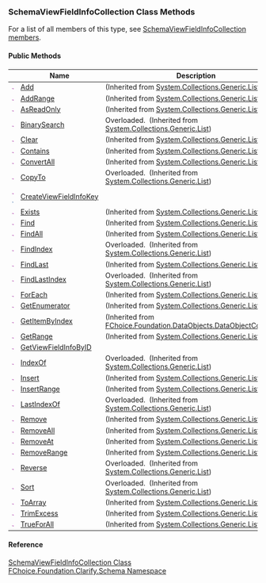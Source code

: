 ﻿### SchemaViewFieldInfoCollection Class Methods

For a list of all members of this type, see [SchemaViewFieldInfoCollection members](fcSDK~FChoice.Foundation.Clarify.Schema.SchemaViewFieldInfoCollection_members.md).

#### Public Methods

|   | Name | Description |
| --- | --- | --- |
| ![Public Method](dotnetimages/publicMethod.png) | [Add](#) | (Inherited from [System.Collections.Generic.List<SchemaViewFieldInfo>](#)) |
| ![Public Method](dotnetimages/publicMethod.png) | [AddRange](#) | (Inherited from [System.Collections.Generic.List<SchemaViewFieldInfo>](#)) |
| ![Public Method](dotnetimages/publicMethod.png) | [AsReadOnly](#) | (Inherited from [System.Collections.Generic.List<SchemaViewFieldInfo>](#)) |
| ![Public Method](dotnetimages/publicMethod.png) | [BinarySearch](#) | Overloaded.  (Inherited from [System.Collections.Generic.List<SchemaViewFieldInfo>](#)) |
| ![Public Method](dotnetimages/publicMethod.png) | [Clear](#) | (Inherited from [System.Collections.Generic.List<SchemaViewFieldInfo>](#)) |
| ![Public Method](dotnetimages/publicMethod.png) | [Contains](#) | (Inherited from [System.Collections.Generic.List<SchemaViewFieldInfo>](#)) |
| ![Public Method](dotnetimages/publicMethod.png) | [ConvertAll](#) | (Inherited from [System.Collections.Generic.List<SchemaViewFieldInfo>](#)) |
| ![Public Method](dotnetimages/publicMethod.png) | [CopyTo](#) | Overloaded.  (Inherited from [System.Collections.Generic.List<SchemaViewFieldInfo>](#)) |
| ![Public Method](dotnetimages/publicMethod.png)![static (Shared in Visual Basic)](dotnetimages/static.png) | [CreateViewFieldInfoKey](fcSDK~FChoice.Foundation.Clarify.Schema.SchemaViewFieldInfoCollection~CreateViewFieldInfoKey.md) |   |
| ![Public Method](dotnetimages/publicMethod.png) | [Exists](#) | (Inherited from [System.Collections.Generic.List<SchemaViewFieldInfo>](#)) |
| ![Public Method](dotnetimages/publicMethod.png) | [Find](#) | (Inherited from [System.Collections.Generic.List<SchemaViewFieldInfo>](#)) |
| ![Public Method](dotnetimages/publicMethod.png) | [FindAll](#) | (Inherited from [System.Collections.Generic.List<SchemaViewFieldInfo>](#)) |
| ![Public Method](dotnetimages/publicMethod.png) | [FindIndex](#) | Overloaded.  (Inherited from [System.Collections.Generic.List<SchemaViewFieldInfo>](#)) |
| ![Public Method](dotnetimages/publicMethod.png) | [FindLast](#) | (Inherited from [System.Collections.Generic.List<SchemaViewFieldInfo>](#)) |
| ![Public Method](dotnetimages/publicMethod.png) | [FindLastIndex](#) | Overloaded.  (Inherited from [System.Collections.Generic.List<SchemaViewFieldInfo>](#)) |
| ![Public Method](dotnetimages/publicMethod.png) | [ForEach](#) | (Inherited from [System.Collections.Generic.List<SchemaViewFieldInfo>](#)) |
| ![Public Method](dotnetimages/publicMethod.png) | [GetEnumerator](#) | (Inherited from [System.Collections.Generic.List<SchemaViewFieldInfo>](#)) |
| ![Public Method](dotnetimages/publicMethod.png) | [GetItemByIndex](fcSDK~FChoice.Foundation.DataObjects.DataObjectCollection`1~GetItemByIndex.md) | (Inherited from [FChoice.Foundation.DataObjects.DataObjectCollection<SchemaViewFieldInfo>](fcSDK~FChoice.Foundation.DataObjects.DataObjectCollection`1.md)) |
| ![Public Method](dotnetimages/publicMethod.png) | [GetRange](#) | (Inherited from [System.Collections.Generic.List<SchemaViewFieldInfo>](#)) |
| ![Public Method](dotnetimages/publicMethod.png) | [GetViewFieldInfoByID](fcSDK~FChoice.Foundation.Clarify.Schema.SchemaViewFieldInfoCollection~GetViewFieldInfoByID.md) |   |
| ![Public Method](dotnetimages/publicMethod.png) | [IndexOf](#) | Overloaded.  (Inherited from [System.Collections.Generic.List<SchemaViewFieldInfo>](#)) |
| ![Public Method](dotnetimages/publicMethod.png) | [Insert](#) | (Inherited from [System.Collections.Generic.List<SchemaViewFieldInfo>](#)) |
| ![Public Method](dotnetimages/publicMethod.png) | [InsertRange](#) | (Inherited from [System.Collections.Generic.List<SchemaViewFieldInfo>](#)) |
| ![Public Method](dotnetimages/publicMethod.png) | [LastIndexOf](#) | Overloaded.  (Inherited from [System.Collections.Generic.List<SchemaViewFieldInfo>](#)) |
| ![Public Method](dotnetimages/publicMethod.png) | [Remove](#) | (Inherited from [System.Collections.Generic.List<SchemaViewFieldInfo>](#)) |
| ![Public Method](dotnetimages/publicMethod.png) | [RemoveAll](#) | (Inherited from [System.Collections.Generic.List<SchemaViewFieldInfo>](#)) |
| ![Public Method](dotnetimages/publicMethod.png) | [RemoveAt](#) | (Inherited from [System.Collections.Generic.List<SchemaViewFieldInfo>](#)) |
| ![Public Method](dotnetimages/publicMethod.png) | [RemoveRange](#) | (Inherited from [System.Collections.Generic.List<SchemaViewFieldInfo>](#)) |
| ![Public Method](dotnetimages/publicMethod.png) | [Reverse](#) | Overloaded.  (Inherited from [System.Collections.Generic.List<SchemaViewFieldInfo>](#)) |
| ![Public Method](dotnetimages/publicMethod.png) | [Sort](#) | Overloaded.  (Inherited from [System.Collections.Generic.List<SchemaViewFieldInfo>](#)) |
| ![Public Method](dotnetimages/publicMethod.png) | [ToArray](#) | (Inherited from [System.Collections.Generic.List<SchemaViewFieldInfo>](#)) |
| ![Public Method](dotnetimages/publicMethod.png) | [TrimExcess](#) | (Inherited from [System.Collections.Generic.List<SchemaViewFieldInfo>](#)) |
| ![Public Method](dotnetimages/publicMethod.png) | [TrueForAll](#) | (Inherited from [System.Collections.Generic.List<SchemaViewFieldInfo>](#)) |





#### Reference

[SchemaViewFieldInfoCollection Class](fcSDK~FChoice.Foundation.Clarify.Schema.SchemaViewFieldInfoCollection.md)  
[FChoice.Foundation.Clarify.Schema Namespace](fcSDK~FChoice.Foundation.Clarify.Schema_namespace.md)